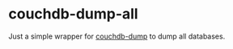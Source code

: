# couchdb-dump-all

Just a simple wrapper for [couchdb-dump](https://github.com/danielebailo/couchdb-dump) to dump all databases.

